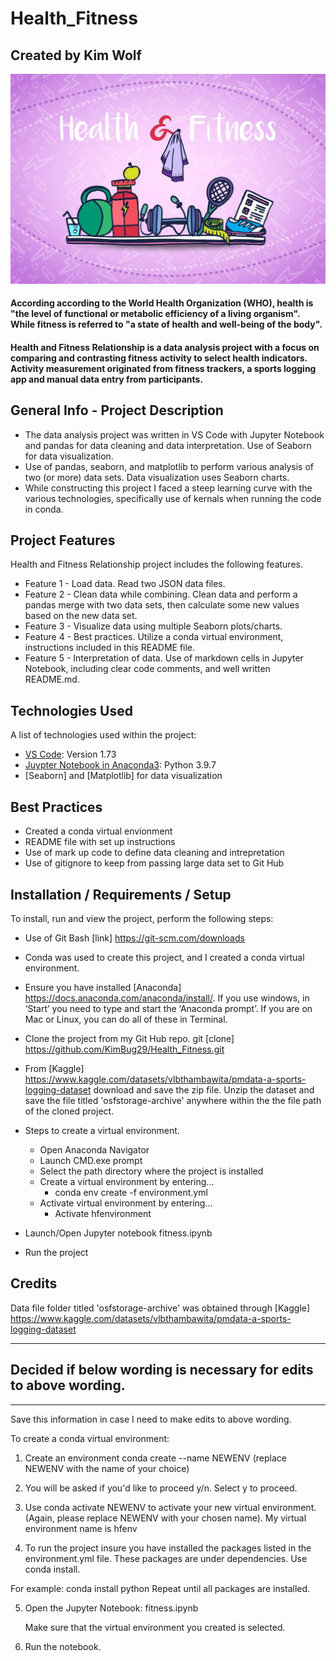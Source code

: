 # Health_Fitness

## Created by Kim Wolf

![Health & Fitness](/images/health-fitness-image.jpg)

#### According according to the World Health Organization (WHO), health is "the level of functional or metabolic efficiency of a living organism". While fitness is referred to "a state of health and well-being of the body".

#### Health and Fitness Relationship is a data analysis project with a focus on comparing and contrasting fitness activity to select health indicators. Activity measurement originated from fitness trackers, a sports logging app and manual data entry from participants.

## General Info - Project Description
 * The data analysis project was written in VS Code with Jupyter Notebook and pandas for data cleaning and data interpretation. Use of Seaborn for data visualization.  
 * Use of pandas, seaborn, and matplotlib to perform various analysis of two (or more) data sets. Data visualization uses Seaborn charts.
 * While constructing this project I faced a steep learning curve with the various technologies, specifically use of kernals when running the code in conda.

 ## Project Features
 Health and Fitness Relationship project includes the following features.

 * Feature 1 - Load data. Read two JSON data files. 
 * Feature 2 - Clean data while combining. Clean data and perform a pandas merge with two data sets, then calculate some new values based on the new data set.
 * Feature 3 - Visualize data using multiple Seaborn plots/charts.
 * Feature 4 - Best practices. Utilize a conda virtual environment, instructions included in this README file.
 * Feature 5 - Interpretation of data. Use of markdown cells in Jupyter Notebook, including clear code comments, and well written README.md. 

## Technologies Used   
A list of technologies used within the project:
* [VS Code](https://code.visualstudio.com/download): Version 1.73
* [Juypter Notebook in Anaconda3](https://www.anaconda.com/): Python 3.9.7   
* [Seaborn] and [Matplotlib] for data visualization

## Best Practices
* Created a conda virtual envionment
* README file with set up instructions
* Use of mark up code to define data cleaning and intrepretation
* Use of gitignore to keep from passing large data set to Git Hub

## Installation / Requirements / Setup 
To install, run and view the project, perform the following steps:

* Use of Git Bash [link] https://git-scm.com/downloads

* Conda was used to create this project, and I created a conda virtual environment. 

* Ensure you have installed [Anaconda] https://docs.anaconda.com/anaconda/install/. If you use windows, in ‘Start’ you need to type and start the ‘Anaconda prompt’. If you are on Mac or Linux, you can do all of these in Terminal.

* Clone the project from my Git Hub repo. git [clone] https://github.com/KimBug29/Health_Fitness.git

* From [Kaggle] https://www.kaggle.com/datasets/vlbthambawita/pmdata-a-sports-logging-dataset download and save the zip file.  Unzip the dataset and save the file titled 'osfstorage-archive' anywhere within the the file path of the cloned project.

* Steps to create a virtual environment. 
    * Open Anaconda Navigator
    * Launch CMD.exe prompt
    * Select the path directory where the project is installed
    * Create a virtual environment by entering...
        * conda env create -f environment.yml
    * Activate virtual environment by entering...
        * Activate hfenvironment
    
* Launch/Open Jupyter notebook fitness.ipynb

* Run the project 

## Credits

Data file folder titled 'osfstorage-archive' was obtained through [Kaggle] https://www.kaggle.com/datasets/vlbthambawita/pmdata-a-sports-logging-dataset 

***
## Decided if below wording is necessary for edits to above wording.
***
Save this information in case I need to make edits to above wording.

To create a conda virtual environment:
1. Create an environment 
    conda create --name NEWENV (replace NEWENV with the name of your choice)

2. You will be asked if you'd like to proceed y/n. Select  y to proceed.

3. Use conda activate NEWENV to activate your new virtual environment. (Again, please replace NEWENV with your chosen name). My virtual environment name is hfenv

4. To run the project insure you have installed the packages listed in the environment.yml file. These packages are under dependencies. Use conda install.

For example: conda install python
Repeat until all packages are installed.

5. Open the Jupyter Notebook: fitness.ipynb

    Make sure that the virtual environment you created is selected.

6. Run the notebook.

